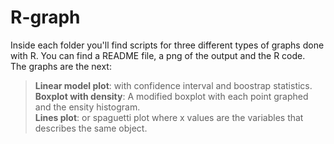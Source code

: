 # R-graph  
Inside each folder you'll find scripts for three different types of graphs done with R. You can find a README file, a png of the output and the R code.  
The graphs are the next:  
> **Linear model plot**: with confidence interval and boostrap statistics.  
> **Boxplot with density**: A modified boxplot with each point graphed and the ensity histogram.  
> **Lines plot**: or spaguetti plot where x values are the variables that describes the same object.
